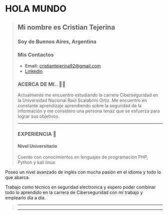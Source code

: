 
# HOLA MUNDO
>
>
>
> ## Mi nombre es Cristian Tejerina
>
> ### Soy de Buenos Aires, Argentina
>
> ### Mis Contactos
>
> - **Email:** cristiantejerina92@gmail.com
> - [Linkedin](https://www.linkedin.com/in/cristiantejerina92/)
>
>
>
> ### ACERCA DE MI.. 👨‍💻
>
> Actualmente me encuentro estudiando la carrera Ciberseguridad en la Universidad Nacional Raúl Scalabrini Ortiz. Me encuentro en constante aprendizaje aprendiendo sobre la seguridad de la información y me considero una persona tenaz que se esfuerza para lograr sus objetivos.
>
>
>____________________________________________________________________________________________
>
> ### EXPERIENCIA 📝
>
> #### Nivel Universitario
>
> Cuento con conocimientos en lenguajes de programación PHP, Python y kali linux.

Poseo un nivel avanzado de inglés con mucha pasión en el idioma y todo lo que abarca.

Trabajo como técnico en seguridad electronica y espero poder combinar todo lo aprendido en la carrera de Ciberseguridad con mi trabajo y emplearlo día a día.

> ____________________________________________________________________________________________
>
> ____________________________________________________________________________________________
>
>